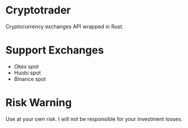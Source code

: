 # Cryptotrader

Cryptocurrency exchanges API wrapped in Rust.

# Support Exchanges

- Okex spot
- Huobi spot
- Binance spot

# Risk Warning

Use at your own risk. I will not be responsible for your investment losses.


